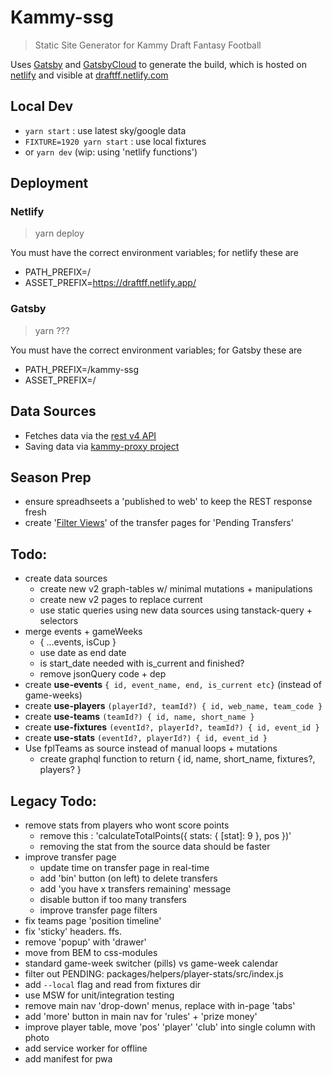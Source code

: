 # Kammy-ssg

 > Static Site Generator for Kammy Draft Fantasy Football

Uses [Gatsby](https://www.gatsbyjs.com/docs/) and [GatsbyCloud](https://www.gatsbyjs.com/dashboard) to generate the build, which is hosted on [netlify](https://app.netlify.com/teams/peter-mouland/sites) and visible at [draftff.netlify.com](http://draftff.netlify.com/)

## Local Dev

 - `yarn start` : use latest sky/google data
 - `FIXTURE=1920 yarn start` : use local fixtures
 - or `yarn dev` (wip: using 'netlify functions')

## Deployment

### Netlify

> yarn deploy

You must have the correct environment variables; for netlify these are
 - PATH_PREFIX=/
 - ASSET_PREFIX=https://draftff.netlify.app/


### Gatsby

> yarn ???

You must have the correct environment variables; for Gatsby these are
 - PATH_PREFIX=/kammy-ssg
 - ASSET_PREFIX=/


## Data Sources

 - Fetches data via the [rest v4 API](https://developers.google.com/sheets/api)
 - Saving data via [kammy-proxy project](http://github.com/peter-mouland/kammy-proxy)

## Season Prep
 - ensure spreadhseets a 'published to web' to keep the REST response fresh
 - create '[Filter Views](https://developers.google.com/sheets/api/guides/filters)' of the transfer pages for 'Pending Transfers'

## Todo:
 - create data sources
   - create new v2 graph-tables w/ minimal mutations + manipulations
   - create new v2 pages to replace current
   - use static queries using new data sources using tanstack-query + selectors
 - merge events + gameWeeks
   - { ...events, isCup }
   - use date as end date
   - is start_date needed with is_current and finished?
   - remove jsonQuery code + dep
 - create **use-events** `{ id, event_name, end, is_current etc}` (instead of game-weeks)
 - create **use-players** `(playerId?, teamId?) { id, web_name, team_code }`
 - create **use-teams**  `(teamId?) { id, name, short_name }`
 - create **use-fixtures** `(eventId?, playerId?, teamId?) { id, event_id }`
 - create **use-stats** `(eventId?, playerId?) { id, event_id }`
 - Use fplTeams as source instead of manual loops + mutations
   - create graphql function to return { id, name, short_name, fixtures?, players? }

## Legacy Todo:
 - remove stats from players who wont score points
     - remove this : 'calculateTotalPoints({ stats: { [stat]: 9 }, pos })'
     - removing the stat from the source data should be faster
 - improve transfer page
     - update time on transfer page in real-time
     - add 'bin' button (on left) to delete transfers
     - add 'you have x transfers remaining' message
     - disable button if too many transfers
     - improve transfer page filters
 - fix teams page 'position timeline'
 - fix 'sticky' headers. ffs.
 - remove 'popup' with 'drawer'
 - move from BEM to css-modules
 - standard game-week switcher (pills) vs game-week calendar
 - filter out PENDING: packages/helpers/player-stats/src/index.js
 - add `--local` flag and read from fixtures dir
 - use MSW for unit/integration testing
 - remove main nav 'drop-down' menus, replace with in-page 'tabs'
 - add 'more' button in main nav for 'rules' + 'prize money'
 - improve player table, move 'pos' 'player' 'club' into single column with photo
 - add service worker for offline
 - add manifest for pwa
